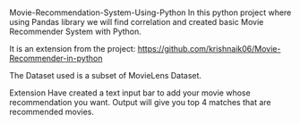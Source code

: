 ###
Movie-Recommendation-System-Using-Python
In this python project where using Pandas library we will find correlation and created basic Movie Recommender System with Python.

It is an extension from the project: https://github.com/krishnaik06/Movie-Recommender-in-python

The Dataset used is a subset of MovieLens Dataset.

Extension
Have created a text input bar to add your movie whose recommendation you want. Output will give you top 4 matches that are recommended movies.
